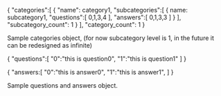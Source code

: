 {
    "categories":[
        {
            "name": category1,
            "subcategories":[
                {
                    name: subcategory1,
                    "questions":[
                        0,1,3,4
                    ],
                    "answers":[
                        0,1,3,3
                    ]
                }
            ],
            "subcategory_count": 1
        }
    ],
    "category_count": 1
}


Sample categories object, (for now subcategory level is 1, in the future it can be redesigned as infinite)


{
    "questions":[
        "0":"this is question0",
        "1":"this is question1"
    ]
}

{
    "answers:[
        "0":"this is answer0",
        "1":"this is answer1",
    ]
}

Sample questions and answers object.
